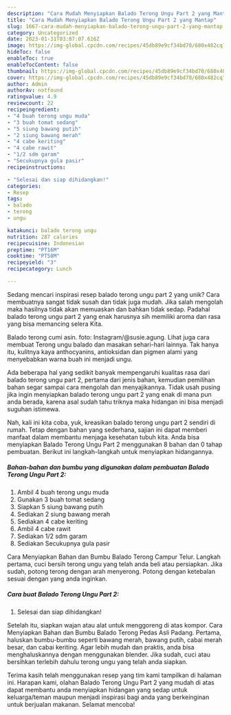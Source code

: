 ```yaml
---
description: "Cara Mudah Menyiapkan Balado Terong Ungu Part 2 yang Mantap"
title: "Cara Mudah Menyiapkan Balado Terong Ungu Part 2 yang Mantap"
slug: 1667-cara-mudah-menyiapkan-balado-terong-ungu-part-2-yang-mantap
category: Uncategorized
date: 2023-01-31T03:07:07.616Z
image: https://img-global.cpcdn.com/recipes/45db89e9cf34bd70/680x482cq70/balado-terong-ungu-part-2-foto-resep-utama.jpg
hideToc: false
enableToc: true
enableTocContent: false
thumbnail: https://img-global.cpcdn.com/recipes/45db89e9cf34bd70/680x482cq70/balado-terong-ungu-part-2-foto-resep-utama.jpg
cover: https://img-global.cpcdn.com/recipes/45db89e9cf34bd70/680x482cq70/balado-terong-ungu-part-2-foto-resep-utama.jpg
author: Admin
authorAv: notfound
ratingvalue: 4.9
reviewcount: 22
recipeingredient:
- "4 buah terong ungu muda"
- "3 buah tomat sedang"
- "5 siung bawang putih"
- "2 siung bawang merah"
- "4 cabe keriting"
- "4 cabe rawit"
- "1/2 sdm garam"
- "Secukupnya gula pasir"
recipeinstructions:

- "Selesai dan siap dihidangkan!"
categories:
- Resep
tags:
- balado
- terong
- ungu

katakunci: balado terong ungu 
nutrition: 287 calories
recipecuisine: Indonesian
preptime: "PT16M"
cooktime: "PT58M"
recipeyield: "3"
recipecategory: Lunch

---
```





Sedang mencari inspirasi resep balado terong ungu part 2 yang unik? Cara membuatnya sangat tidak susah dan tidak juga mudah. Jika salah mengolah maka hasilnya tidak akan memuaskan dan bahkan tidak sedap. Padahal balado terong ungu part 2 yang enak harusnya sih memiliki aroma dan rasa yang bisa memancing selera Kita.





Balado terong cumi asin. foto: Instagram/@susie.agung. Lihat juga cara membuat Terong ungu balado dan masakan sehari-hari lainnya. Tak hanya itu, kulitnya kaya anthocyanins, antioksidan dan pigmen alami yang menyebabkan warna buah ini menjadi ungu.

Ada beberapa hal yang sedikit banyak mempengaruhi kualitas rasa dari balado terong ungu part 2, pertama dari jenis bahan, kemudian pemilihan bahan segar sampai cara mengolah dan menyajikannya. Tidak usah pusing jika ingin menyiapkan balado terong ungu part 2 yang enak di mana pun anda berada, karena asal sudah tahu triknya maka hidangan ini bisa menjadi suguhan istimewa.






Nah, kali ini kita coba, yuk, kreasikan balado terong ungu part 2 sendiri di rumah. Tetap dengan bahan yang sederhana, sajian ini dapat memberi manfaat dalam membantu menjaga kesehatan tubuh kita. Anda bisa menyiapkan Balado Terong Ungu Part 2 menggunakan 8 bahan dan 0 tahap pembuatan. Berikut ini langkah-langkah untuk menyiapkan hidangannya.

<!--inarticleads1-->

##### Bahan-bahan dan bumbu yang digunakan dalam pembuatan Balado Terong Ungu Part 2:

1. Ambil 4 buah terong ungu muda
1. Gunakan 3 buah tomat sedang
1. Siapkan 5 siung bawang putih
1. Sediakan 2 siung bawang merah
1. Sediakan 4 cabe keriting
1. Ambil 4 cabe rawit
1. Sediakan 1/2 sdm garam
1. Sediakan Secukupnya gula pasir


Cara Menyiapkan Bahan dan Bumbu Balado Terong Campur Telur. Langkah pertama, cuci bersih terong ungu yang telah anda beli atau persiapkan. Jika sudah, potong terong dengan arah menyerong. Potong dengan ketebalan sesuai dengan yang anda inginkan. 

<!--inarticleads2-->

##### Cara buat Balado Terong Ungu Part 2:


1. Selesai dan siap dihidangkan!

Setelah itu, siapkan wajan atau alat untuk menggoreng di atas kompor. Cara Menyiapkan Bahan dan Bumbu Balado Terong Pedas Asli Padang. Pertama, haluskan bumbu-bumbu seperti bawang merah, bawang putih, cabai merah besar, dan cabai keriting. Agar lebih mudah dan praktis, anda bisa menghaluskannya dengan menggunakan blender. Jika sudah, cuci atau bersihkan terlebih dahulu terong ungu yang telah anda siapkan. 

Terima kasih telah menggunakan resep yang tim kami tampilkan di halaman ini. Harapan kami, olahan Balado Terong Ungu Part 2 yang mudah di atas dapat membantu anda menyiapkan hidangan yang sedap untuk keluarga/teman maupun menjadi inspirasi bagi anda yang berkeinginan untuk berjualan makanan. Selamat mencoba!
